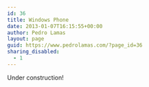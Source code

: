 ```yaml
---
id: 36
title: Windows Phone
date: 2013-01-07T16:15:55+00:00
author: Pedro Lamas
layout: page
guid: https://www.pedrolamas.com/?page_id=36
sharing_disabled:
  - 1
---
```


Under construction!
